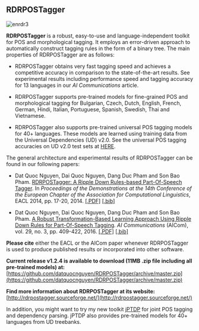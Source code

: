 ## RDRPOSTagger ##

![enrdr3](https://user-images.githubusercontent.com/2412555/48744741-94d82480-ecbc-11e8-89dc-200ea85c96e4.png)

**RDRPOSTagger** is a robust, easy-to-use and language-independent toolkit for POS and morphological tagging. It employs an error-driven approach to automatically construct tagging rules in the form of a binary tree. The main properties of RDRPOSTagger are as follows:

- RDRPOSTagger obtains very fast tagging speed and achieves a competitive accuracy in comparison to the state-of-the-art results. See experimental results including performance speed and tagging accuracy for 13 languages in our *AI Communications* article.

- RDRPOSTagger supports pre-trained models for fine-grained POS and morphological tagging  for Bulgarian, Czech, Dutch, English, French, German, Hindi, Italian, Portuguese, Spanish, Swedish, Thai and Vietnamese.  

- RDRPOSTagger also supports pre-trained universal POS tagging models for 40+ languages. These models are learned using training data from the Universal Dependencies (UD) v2.0. See the universal POS tagging accuracies on UD v2.0 test sets at [HERE](https://github.com/datquocnguyen/RDRPOSTagger/blob/master/Models/UniPOS/Readme.md).

The general architecture and experimental results of RDRPOSTagger can be found in our following papers:

- Dat Quoc Nguyen, Dai Quoc Nguyen, Dang Duc Pham and Son Bao Pham. [RDRPOSTagger: A Ripple Down Rules-based Part-Of-Speech Tagger](http://www.aclweb.org/anthology/E14-2005). In *Proceedings of the Demonstrations at the 14th Conference of the European Chapter of the Association for Computational Linguistics*, EACL 2014, pp. 17-20, 2014. [[.PDF]](http://www.aclweb.org/anthology/E14-2005) [[.bib]](http://www.aclweb.org/anthology/E14-2005.bib)

- Dat Quoc Nguyen, Dai Quoc Nguyen, Dang Duc Pham and Son Bao Pham. [A Robust Transformation-Based Learning Approach Using Ripple Down Rules for Part-Of-Speech Tagging](http://content.iospress.com/articles/ai-communications/aic698). *AI Communications* (AICom), vol. 29, no. 3, pp. 409-422, 2016. [[.PDF]](http://arxiv.org/pdf/1412.4021.pdf) [[.bib]](http://rdrpostagger.sourceforge.net/AICom.bib)

**Please cite** either the EACL or the AICom paper whenever RDRPOSTagger is used to produce published results or incorporated into other software.

**Current release v1.2.4 is available to download (11MB .zip file including all pre-trained models) at:** [https://github.com/datquocnguyen/RDRPOSTagger/archive/master.zip](https://github.com/datquocnguyen/RDRPOSTagger/archive/master.zip)

**Find more information about RDRPOSTagger at its website:** [http://rdrpostagger.sourceforge.net/](http://rdrpostagger.sourceforge.net/)

In addition, you might want to try my new toolkit [jPTDP](https://github.com/datquocnguyen/jPTDP) for joint POS tagging and dependency parsing. jPTDP also provides pre-trained models for 40+ languages from UD treebanks.
